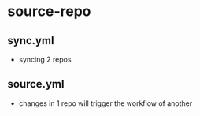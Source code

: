 # source-repo
## sync.yml
- syncing 2 repos
## source.yml
- changes in 1 repo will trigger the workflow of another
